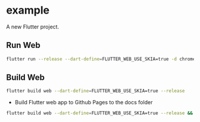 # example

A new Flutter project.

## Run Web

```bash
flutter run --release --dart-define=FLUTTER_WEB_USE_SKIA=true -d chrome
```

## Build Web

```bash
flutter build web --dart-define=FLUTTER_WEB_USE_SKIA=true --release
```

- Build Flutter web app to Github Pages to the docs folder

```bash
flutter build web --dart-define=FLUTTER_WEB_USE_SKIA=true --release && rm -rf ../docs && mkdir ../docs && cp -a ./build/web/. ../docs/
```